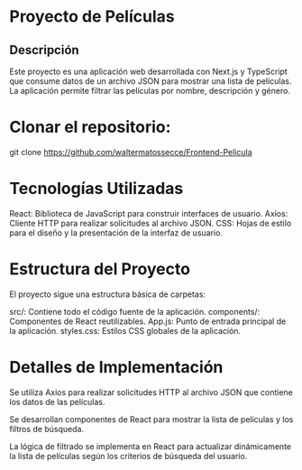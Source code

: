 # Proyecto de Películas

## Descripción

Este proyecto es una aplicación web desarrollada con Next.js y TypeScript que consume datos de un archivo JSON para mostrar una lista de películas. La aplicación permite filtrar las películas por nombre, descripción y género.

# Clonar el repositorio:
git clone https://github.com/waltermatossecce/Frontend-Pelicula

# Tecnologías Utilizadas
React: Biblioteca de JavaScript para construir interfaces de usuario.
Axios: Cliente HTTP para realizar solicitudes al archivo JSON.
CSS: Hojas de estilo para el diseño y la presentación de la interfaz de usuario.

# Estructura del Proyecto
El proyecto sigue una estructura básica de carpetas:

src/: Contiene todo el código fuente de la aplicación.
components/: Componentes de React reutilizables.
App.js: Punto de entrada principal de la aplicación.
styles.css: Estilos CSS globales de la aplicación.

# Detalles de Implementación
Se utiliza Axios para realizar solicitudes HTTP al archivo JSON que contiene los datos de las películas.

Se desarrollan componentes de React para mostrar la lista de películas y los filtros de búsqueda.

La lógica de filtrado se implementa en React para actualizar dinámicamente la lista de películas según los criterios de búsqueda del usuario.
